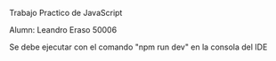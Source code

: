 Trabajo Practico de JavaScript

Alumn: Leandro Eraso 50006

Se debe ejecutar con el comando "npm run dev" en la consola del IDE
